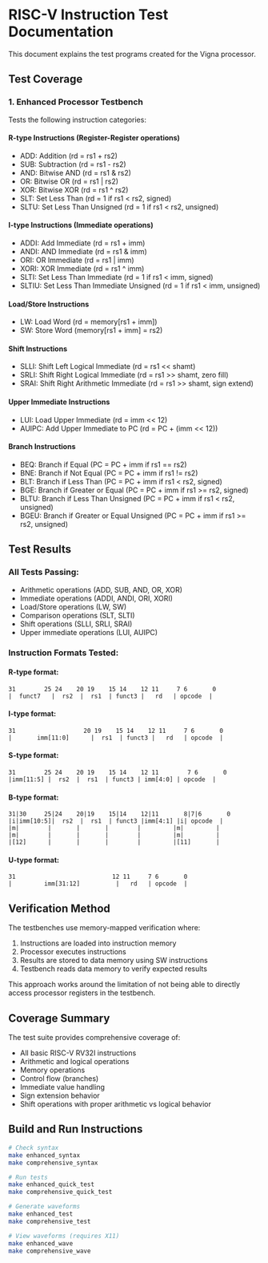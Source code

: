 # RISC-V Instruction Test Documentation

This document explains the test programs created for the Vigna processor.

## Test Coverage

### 1. Enhanced Processor Testbench
Tests the following instruction categories:

#### R-type Instructions (Register-Register operations)
- ADD: Addition (rd = rs1 + rs2)
- SUB: Subtraction (rd = rs1 - rs2)
- AND: Bitwise AND (rd = rs1 & rs2)
- OR: Bitwise OR (rd = rs1 | rs2)
- XOR: Bitwise XOR (rd = rs1 ^ rs2)
- SLT: Set Less Than (rd = 1 if rs1 < rs2, signed)
- SLTU: Set Less Than Unsigned (rd = 1 if rs1 < rs2, unsigned)

#### I-type Instructions (Immediate operations)
- ADDI: Add Immediate (rd = rs1 + imm)
- ANDI: AND Immediate (rd = rs1 & imm)
- ORI: OR Immediate (rd = rs1 | imm)
- XORI: XOR Immediate (rd = rs1 ^ imm)
- SLTI: Set Less Than Immediate (rd = 1 if rs1 < imm, signed)
- SLTIU: Set Less Than Immediate Unsigned (rd = 1 if rs1 < imm, unsigned)

#### Load/Store Instructions
- LW: Load Word (rd = memory[rs1 + imm])
- SW: Store Word (memory[rs1 + imm] = rs2)

#### Shift Instructions
- SLLI: Shift Left Logical Immediate (rd = rs1 << shamt)
- SRLI: Shift Right Logical Immediate (rd = rs1 >> shamt, zero fill)
- SRAI: Shift Right Arithmetic Immediate (rd = rs1 >> shamt, sign extend)

#### Upper Immediate Instructions
- LUI: Load Upper Immediate (rd = imm << 12)
- AUIPC: Add Upper Immediate to PC (rd = PC + (imm << 12))

#### Branch Instructions
- BEQ: Branch if Equal (PC = PC + imm if rs1 == rs2)
- BNE: Branch if Not Equal (PC = PC + imm if rs1 != rs2)
- BLT: Branch if Less Than (PC = PC + imm if rs1 < rs2, signed)
- BGE: Branch if Greater or Equal (PC = PC + imm if rs1 >= rs2, signed)
- BLTU: Branch if Less Than Unsigned (PC = PC + imm if rs1 < rs2, unsigned)
- BGEU: Branch if Greater or Equal Unsigned (PC = PC + imm if rs1 >= rs2, unsigned)

## Test Results

### All Tests Passing:
- Arithmetic operations (ADD, SUB, AND, OR, XOR)
- Immediate operations (ADDI, ANDI, ORI, XORI)
- Load/Store operations (LW, SW)
- Comparison operations (SLT, SLTI)
- Shift operations (SLLI, SRLI, SRAI)
- Upper immediate operations (LUI, AUIPC)

### Instruction Formats Tested:

#### R-type format:
```
31        25 24    20 19    15 14    12 11     7 6       0
|  funct7   |  rs2  |  rs1  | funct3 |   rd   | opcode  |
```

#### I-type format:
```
31                   20 19    15 14    12 11     7 6       0
|       imm[11:0]      |  rs1  | funct3 |   rd   | opcode  |
```

#### S-type format:
```
31        25 24    20 19    15 14    12 11        7 6       0
|imm[11:5] |  rs2  |  rs1  | funct3 | imm[4:0] | opcode  |
```

#### B-type format:
```
31|30     25|24    20|19    15|14    12|11       8|7|6       0
|i|imm[10:5]|  rs2  |  rs1  | funct3 |imm[4:1] |i| opcode  |
|m|        |       |       |        |         |m|         |
|m|        |       |       |        |         |m|         |
|[12]      |       |       |        |         |[11]       |
```

#### U-type format:
```
31                           12 11     7 6       0
|         imm[31:12]          |   rd   | opcode  |
```

## Verification Method

The testbenches use memory-mapped verification where:
1. Instructions are loaded into instruction memory
2. Processor executes instructions
3. Results are stored to data memory using SW instructions  
4. Testbench reads data memory to verify expected results

This approach works around the limitation of not being able to directly access processor registers in the testbench.

## Coverage Summary

The test suite provides comprehensive coverage of:
- All basic RISC-V RV32I instructions
- Arithmetic and logical operations
- Memory operations
- Control flow (branches)
- Immediate value handling
- Sign extension behavior
- Shift operations with proper arithmetic vs logical behavior

## Build and Run Instructions

```bash
# Check syntax
make enhanced_syntax
make comprehensive_syntax

# Run tests  
make enhanced_quick_test
make comprehensive_quick_test

# Generate waveforms
make enhanced_test
make comprehensive_test

# View waveforms (requires X11)
make enhanced_wave
make comprehensive_wave
```